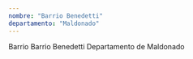```yaml
---
nombre: "Barrio Benedetti"
departamento: "Maldonado"
---
```


Barrio Barrio Benedetti
Departamento de Maldonado
